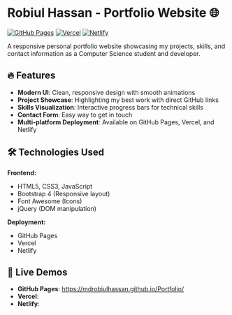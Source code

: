# Robiul Hassan - Portfolio Website 🌐

[![GitHub Pages](https://img.shields.io/badge/GitHub%20Pages-Live-brightgreen)](https://mdrobiulhassan.github.io/portfolio)
[![Vercel](https://img.shields.io/badge/Vercel-Deployed-blue)](https://portfolio-robiulhassan.vercel.app)
[![Netlify](https://img.shields.io/badge/Netlify-Live-green)](https://robiulhassan.netlify.app)

A responsive personal portfolio website showcasing my projects, skills, and contact information as a Computer Science student and developer.

## 🔥 Features

- **Modern UI**: Clean, responsive design with smooth animations
- **Project Showcase**: Highlighting my best work with direct GitHub links
- **Skills Visualization**: Interactive progress bars for technical skills
- **Contact Form**: Easy way to get in touch
- **Multi-platform Deployment**: Available on GitHub Pages, Vercel, and Netlify

## 🛠 Technologies Used

**Frontend:**
- HTML5, CSS3, JavaScript
- Bootstrap 4 (Responsive layout)
- Font Awesome (Icons)
- jQuery (DOM manipulation)

**Deployment:**
- GitHub Pages
- Vercel
- Netlify

## 🚀 Live Demos

- **GitHub Pages**: https://mdrobiulhassan.github.io/Portfolio/
- **Vercel**: 
- **Netlify**:
